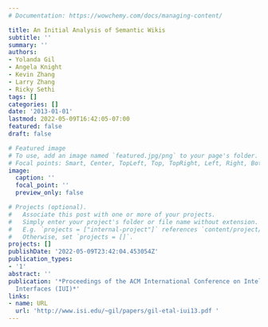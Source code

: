 ```yaml
---
# Documentation: https://wowchemy.com/docs/managing-content/

title: An Initial Analysis of Semantic Wikis
subtitle: ''
summary: ''
authors:
- Yolanda Gil
- Angela Knight
- Kevin Zhang
- Larry Zhang
- Ricky Sethi
tags: []
categories: []
date: '2013-01-01'
lastmod: 2022-05-09T16:42:05-07:00
featured: false
draft: false

# Featured image
# To use, add an image named `featured.jpg/png` to your page's folder.
# Focal points: Smart, Center, TopLeft, Top, TopRight, Left, Right, BottomLeft, Bottom, BottomRight.
image:
  caption: ''
  focal_point: ''
  preview_only: false

# Projects (optional).
#   Associate this post with one or more of your projects.
#   Simply enter your project's folder or file name without extension.
#   E.g. `projects = ["internal-project"]` references `content/project/deep-learning/index.md`.
#   Otherwise, set `projects = []`.
projects: []
publishDate: '2022-05-09T23:42:04.453054Z'
publication_types:
- '1'
abstract: ''
publication: '*Proceedings of the ACM International Conference on Intelligent User
  Interfaces (IUI)*'
links:
- name: URL
  url: 'http://www.isi.edu/~gil/papers/gil-etal-iui13.pdf '
---
```

